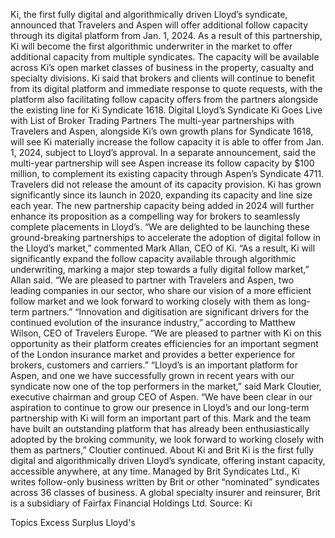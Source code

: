 Ki, the first fully digital and algorithmically driven Lloyd’s syndicate, announced that Travelers and Aspen will offer additional follow capacity through its digital platform from Jan. 1, 2024.
As a result of this partnership, Ki will become the first algorithmic underwriter in the market to offer additional capacity from multiple syndicates. The capacity will be available across Ki’s open market classes of business in the property, casualty and specialty divisions.
Ki said that brokers and clients will continue to benefit from its digital platform and immediate response to quote requests, with the platform also facilitating follow capacity offers from the partners alongside the existing line for Ki Syndicate 1618.
Digital Lloyd’s Syndicate Ki Goes Live with List of Broker Trading Partners
The multi-year partnerships with Travelers and Aspen, alongside Ki’s own growth plans for Syndicate 1618, will see Ki materially increase the follow capacity it is able to offer from Jan. 1, 2024, subject to Lloyd’s approval.
In a separate announcement, said the multi-year partnership will see Aspen increase its follow capacity by $100 million, to complement its existing capacity through Aspen’s Syndicate 4711. Travelers did not release the amount of its capacity provision.
Ki has grown significantly since its launch in 2020, expanding its capacity and line size each year. The new partnership capacity being added in 2024 will further enhance its proposition as a compelling way for brokers to seamlessly complete placements in Lloyd’s.
“We are delighted to be launching these ground-breaking partnerships to accelerate the adoption of digital follow in the Lloyd’s market,” commented Mark Allan, CEO of Ki.
“As a result, Ki will significantly expand the follow capacity available through algorithmic underwriting, marking a major step towards a fully digital follow market,” Allan said. “We are pleased to partner with Travelers and Aspen, two leading companies in our sector, who share our vision of a more efficient follow market and we look forward to working closely with them as long-term partners.”
“Innovation and digitisation are significant drivers for the continued evolution of the insurance industry,” according to Matthew Wilson, CEO of Travelers Europe. “We are pleased to partner with Ki on this opportunity as their platform creates efficiencies for an important segment of the London insurance market and provides a better experience for brokers, customers and carriers.”
“Lloyd’s is an important platform for Aspen, and one we have successfully grown in recent years with our syndicate now one of the top performers in the market,” said Mark Cloutier, executive chairman and group CEO of Aspen.
“We have been clear in our aspiration to continue to grow our presence in Lloyd’s and our long-term partnership with Ki will form an important part of this. Mark and the team have built an outstanding platform that has already been enthusiastically adopted by the broking community, we look forward to working closely with them as partners,” Cloutier continued.
About Ki and Brit
Ki is the first fully digital and algorithmically driven Lloyd’s syndicate, offering instant capacity, accessible anywhere, at any time. Managed by Brit Syndicates Ltd., Ki writes follow-only business written by Brit or other “nominated” syndicates across 36 classes of business. A global specialty insurer and reinsurer, Brit is a subsidiary of Fairfax Financial Holdings Ltd.
Source: Ki

Topics
Excess Surplus
Lloyd's
